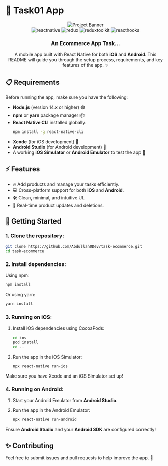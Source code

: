 # 🚀 **Task01 App**

<div align="center">
      <img src="https://github.com/user-attachments/assets/2afc2dc3-f840-4d98-9378-f34acd7df173" alt="Project Banner">

  <div>
     <img src="https://img.shields.io/badge/-React_Native-black?style=for-the-badge&logoColor=white&logo=react&color=61DAFB" alt="reactnative" />
       <img src="https://img.shields.io/badge/-Redux-black?style=for-the-badge&logoColor=white&logo=redux&color=764ABC" alt="redux" />
    <img src="https://img.shields.io/badge/-Redux_Toolkit-black?style=for-the-badge&logoColor=white&logo=redux&color=764ABC" alt="reduxtoolkit" />
    <img src="https://img.shields.io/badge/-React_Hooks-black?style=for-the-badge&logoColor=white&logo=react&color=61DAFB" alt="reacthooks" />
  
  </div>

  <h3 align="center">An Ecommerce App Task...</h3>

   <div align="center">
     
A mobile app built with React Native for both **iOS** and **Android**. This README will guide you through the setup process, requirements, and key features of the app. ✨
    </div>
</div>


## 📋 Requirements

Before running the app, make sure you have the following:

- **Node.js** (version 14.x or higher) 🟢
- **npm** or **yarn** package manager 📦
- **React Native CLI** installed globally:  
  ```bash
  npm install -g react-native-cli
  ```
- **Xcode** (for iOS development) 🍏
- **Android Studio** (for Android development) 🤖
- A working **iOS Simulator** or **Android Emulator** to test the app 📱

## ⚡️ Features

- 🔥 Add products and manage your tasks efficiently.
- 💻 Cross-platform support for both **iOS** and **Android**.
- 🛠️ Clean, minimal, and intuitive UI.
- 📲 Real-time product updates and deletions.

## 🚀 Getting Started

### 1. Clone the repository:

```bash
git clone https://github.com/Abdullah0Dev/task-ecommerce.git
cd task-ecommerce
```

### 2. Install dependencies:

Using npm:

```bash
npm install
```

Or using yarn:

```bash
yarn install
```

### 3. Running on iOS:

1. Install iOS dependencies using CocoaPods:

   ```bash
   cd ios
   pod install
   cd ..
   ```

2. Run the app in the iOS Simulator:

   ```bash
   npx react-native run-ios
   ```

Make sure you have Xcode and an iOS Simulator set up!

### 4. Running on Android:

1. Start your Android Emulator from **Android Studio**.

2. Run the app in the Android Emulator:

   ```bash
   npx react-native run-android
   ```

Ensure **Android Studio** and your **Android SDK** are configured correctly!

## ✨ Contributing

Feel free to submit issues and pull requests to help improve the app. 💪
 

<!-- 
// * Crate New Item...=> at the top of the list stuff
// * better comments and explained code with good ts stuff..
// * Atomic Design
correct tailwind stuff...
! Submit the code to github
! Include a readme to run the application on ios & android 

-->
